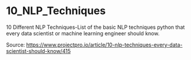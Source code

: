 # 10_NLP_Techniques
10 Different NLP Techniques-List of the basic NLP techniques python that every data scientist or machine learning engineer should know.

Source:
https://www.projectpro.io/article/10-nlp-techniques-every-data-scientist-should-know/415
